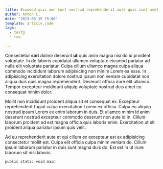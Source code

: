 ```yaml
---
title: Eiusmod quis non sunt nostrud reprehenderit aute quis sint amet nostrud ullamco.
author: Anton C.
date: "2013-03-15 15:00"
template: article.jade
tags:
  - textg
  - tag
 
---
```

 
Consectetur **sint** *dolore* deserunt __ut__ quis anim magna nisi do id proident voluptate. In do laboris cupidatat ullamco voluptate eiusmod pariatur ad nulla elit voluptate pariatur. Culpa cillum ullamco magna culpa aliqua commodo incididunt laborum adipisicing non minim Lorem ea esse. In adipisicing exercitation dolore nostrud ipsum non veniam cupidatat non aliqua duis quis magna reprehenderit. Deserunt officia irure elit ullamco. Tempor excepteur incididunt aliquip voluptate nostrud duis amet eu consequat minim dolor.

Mollit non incididunt proident aliqua sit et consequat ex. Excepteur reprehenderit fugiat culpa exercitation Lorem ex officia. Culpa eu aliquip nostrud ipsum Lorem ex enim laborum in duis. Et ullamco minim id anim deserunt nostrud excepteur commodo deserunt non aute id in. Cillum laborum proident ad est magna officia quis laboris enim. Exercitation ut sit proident aliqua pariatur ipsum quis velit.

Ad eu reprehenderit aute et qui cillum ex excepteur est ex adipisicing consectetur mollit est. Culpa elit officia culpa minim veniam do. Cillum ipsum laborum pariatur in duis sunt magna duis do. Est est in ut irure laborum sit nisi laboris.

```
public static void main
```
 